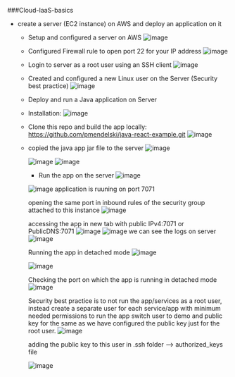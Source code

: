 ###Cloud-IaaS-basics

- create a server (EC2 instance) on AWS and deploy an application on it
  
  - Setup and configured a server on AWS
    ![image](https://github.com/hemu07/Cloud-IaaS-basics/assets/90203539/953baf2a-49c6-429d-a03d-02133bbb79d8)
  - Configured Firewall rule to open port 22 for your IP address
    ![image](https://github.com/hemu07/Cloud-IaaS-basics/assets/90203539/d0ecb110-5687-44b4-837d-4e58c10af93c)

  - Login to server as a root user using an SSH client
    ![image](https://github.com/hemu07/Cloud-IaaS-basics/assets/90203539/8a9e857f-ce73-4c0f-9770-25ef45b48db2)

  - Created and configured a new Linux user on the Server (Security best practice)
    ![image](https://github.com/hemu07/Cloud-IaaS-basics/assets/90203539/117023d1-491c-497c-b982-26f21364473c)

  - Deploy and run a Java application on Server
    
  - Installation:
    ![image](https://github.com/hemu07/Cloud-IaaS-basics/assets/90203539/8a315bc1-0ae9-42cd-8299-ad5a748da02c)

  - Clone this repo and build the app locally: https://github.com/pmendelski/java-react-example.git
    ![image](https://github.com/hemu07/Cloud-IaaS-basics/assets/90203539/4042284e-3fbd-4ed1-b495-1f1b5c942a70)
    
  - copied the java app jar file to the server
    ![image](https://github.com/hemu07/Cloud-IaaS-basics/assets/90203539/8fcf70c0-d074-4664-aafe-033fc1ced93b)

    ![image](https://github.com/hemu07/Cloud-IaaS-basics/assets/90203539/20c5697f-7810-4cef-8ce6-fc57f0770474)
    ![image](https://github.com/hemu07/Cloud-IaaS-basics/assets/90203539/03d8deba-20a0-40e7-b0d1-465e7ffb1e78)
    
    - Run the app on the server
    ![image](https://github.com/hemu07/Cloud-IaaS-basics/assets/90203539/55d8dae1-bed6-4787-9de4-f029b176319a)

    ![image](https://github.com/hemu07/Cloud-IaaS-basics/assets/90203539/b6c1d489-2e8f-4c8b-9079-528ed7d1820b)
    application is ruuning on port 7071

    opening the same port in inbound rules of the security group attached to this instance
    ![image](https://github.com/hemu07/Cloud-IaaS-basics/assets/90203539/b7396c54-c266-4834-9c5e-630a5c6f82dd)

    accessing the app in new tab with public IPv4:7071 or PublicDNS:7071
    ![image](https://github.com/hemu07/Cloud-IaaS-basics/assets/90203539/995db3de-f20b-4472-8afe-28cf491ba90f)
    ![image](https://github.com/hemu07/Cloud-IaaS-basics/assets/90203539/aa9b57af-0efa-4e09-973f-6e0884702884)
    we can see the logs on server
    ![image](https://github.com/hemu07/Cloud-IaaS-basics/assets/90203539/31079142-e2bf-4b63-94a4-d37ebaa814b9)

    Running the app in detached mode
    ![image](https://github.com/hemu07/Cloud-IaaS-basics/assets/90203539/d3a2cef7-f138-4c2d-b171-5bca8a8bb9f8)

    ![image](https://github.com/hemu07/Cloud-IaaS-basics/assets/90203539/c935334f-f30d-4ea2-886f-52c8a0b4990b)

    Checking the port on which the app is running in detached mode
    ![image](https://github.com/hemu07/Cloud-IaaS-basics/assets/90203539/c058a50b-34ca-4932-9e03-2c5aec7be82d)

    Security best practice is to not run the app/services as a root user, instead create a separate user for each service/app with minimum needed permissions to run the app
    switch user to demo and public key for the same as we have configured the public key just for the root user.
    ![image](https://github.com/hemu07/Cloud-IaaS-basics/assets/90203539/49b9209b-b613-4368-b859-689de39f3515)

    adding the public key to this user in .ssh folder --> authorized_keys file

    ![image](https://github.com/hemu07/Cloud-IaaS-basics/assets/90203539/f4c4ce99-2091-4a00-9b21-2f402dd64b00)

